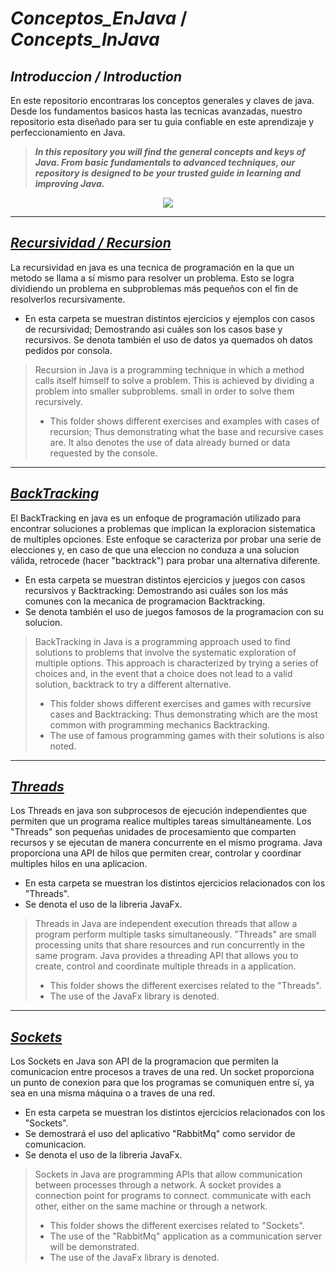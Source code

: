 
# _Conceptos_EnJava_ / _Concepts_InJava_

## _Introduccion / **Introduction**_
 En este repositorio encontraras los conceptos generales y claves de java. Desde los fundamentos basicos hasta las tecnicas avanzadas, nuestro repositorio esta diseñado para ser tu guia confiable en este aprendizaje y perfeccionamiento en Java.

>***In this repository you will find the general concepts and keys of Java. From basic fundamentals to advanced techniques, our repository is designed to be your trusted guide in learning and improving Java.***

<p align="center">
  <img src="https://github.com/MrZLeviatan/Conceptos_EnJava/assets/117557162/c237329b-e26e-421d-b6cc-b9451bd4cf00" />
</p>

___

## [_Recursividad / Recursion_](./Recursividad)
La recursividad en java es una tecnica de programación en la que un metodo se llama a sí 
mismo para resolver un problema. Esto se logra dividiendo un problema en subproblemas más 
pequeños con el fin de resolverlos recursivamente.

- En esta carpeta se muestran distintos ejercicios y ejemplos con casos de recursividad; 
Demostrando asi cuáles son los casos base y recursivos. Se denota también el uso de datos ya quemados oh datos pedidos por consola.


>Recursion in Java is a programming technique in which a method calls itself
himself to solve a problem. This is achieved by dividing a problem into smaller subproblems.
small in order to solve them recursively.
> - This folder shows different exercises and examples with cases of recursion;
Thus demonstrating what the base and recursive cases are. It also denotes the use of data already burned or data requested by the console.
___

## [_BackTracking_](./Backtracking)
El BackTracking en java es un enfoque de programación utilizado para encontrar soluciones a
problemas que implican la exploracion sistematica de multiples opciones. Este enfoque se 
caracteriza por probar una serie de elecciones y, en caso de que una eleccion no conduza a
una solucion válida, retrocede (hacer "backtrack") para probar una alternativa diferente.

- En esta carpeta se muestran distintos ejercicios y juegos con casos recursivos y 
Backtracking: Demostrando asi cuáles son los más comunes con la mecanica de programacion 
Backtracking. 
- Se denota también el uso de juegos famosos de la programacion con su solucion.

>BackTracking in Java is a programming approach used to find solutions to
problems that involve the systematic exploration of multiple options. This approach is
characterized by trying a series of choices and, in the event that a choice does not lead to
a valid solution, backtrack to try a different alternative.
>- This folder shows different exercises and games with recursive cases and
Backtracking: Thus demonstrating which are the most common with programming mechanics
Backtracking.
>- The use of famous programming games with their solutions is also noted.

___

## [_Threads_](./Threads)
Los Threads en java son subprocesos de ejecución independientes que permiten que un programa
realice multiples tareas simultáneamente. Los "Threads" son pequeñas unidades de procesamiento
que comparten recursos y se ejecutan de manera concurrente en el mismo programa. Java 
proporciona una API de hilos que permiten crear, controlar y coordinar multiples hilos en una
aplicacion.

- En esta carpeta se muestran los distintos ejercicios relacionados con los "Threads".
- Se denota el uso de la libreria JavaFx.

>Threads in Java are independent execution threads that allow a program
perform multiple tasks simultaneously. "Threads" are small processing units
that share resources and run concurrently in the same program. Java
provides a threading API that allows you to create, control and coordinate multiple threads in a
application.
>- This folder shows the different exercises related to the "Threads".
>- The use of the JavaFx library is denoted.

___

## [_Sockets_](./Sockets)
Los Sockets en Java son API de la programacion que permiten la comunicacion entre procesos
a traves de una red. Un socket proporciona un punto de conexion para que los programas se 
comuniquen entre sí, ya sea en una misma máquina o a traves de una red. 

- En esta carpeta se muestran los distintos ejercicios relacionados con los "Sockets".
- Se demostrará el uso del aplicativo "RabbitMq" como servidor de comunicacion.
- Se denota el uso de la libreria JavaFx.

>Sockets in Java are programming APIs that allow communication between processes
through a network. A socket provides a connection point for programs to connect.
communicate with each other, either on the same machine or through a network.
>- This folder shows the different exercises related to "Sockets".
>- The use of the "RabbitMq" application as a communication server will be demonstrated.
>- The use of the JavaFx library is denoted.
